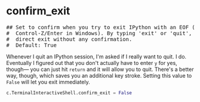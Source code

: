# confirm_exit

<pre class="output">
## Set to confirm when you try to exit IPython with an EOF (Control-D in Unix,
#  Control-Z/Enter in Windows). By typing 'exit' or 'quit', you can force a
#  direct exit without any confirmation.
#  Default: True
</pre>

Whenever I quit an IPython session, I'm asked if I really want to quit. I do. Eventually I figured out that you don't actually have to enter `y` for yes, though— you can just hit `return` and it will allow you to quit. There's a better way, though, which saves you an additional key stroke. Setting this value to `False` will let you exit immediately.

```python
c.TerminalInteractiveShell.confirm_exit = False
```
